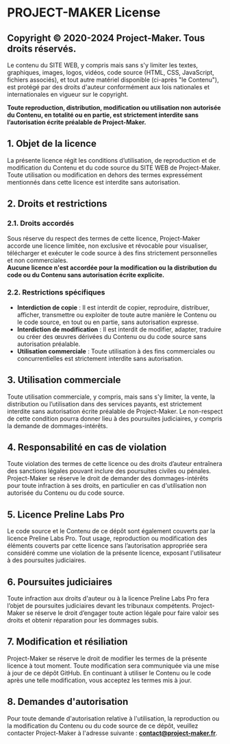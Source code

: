 # PROJECT-MAKER License

## Copyright © 2020-2024 Project-Maker. Tous droits réservés.

Le contenu du SITE WEB, y compris mais sans s'y limiter les textes, graphiques, images, logos, vidéos, code source (HTML, CSS, JavaScript, fichiers associés), et tout autre matériel disponible (ci-après "le Contenu"), est protégé par des droits d'auteur conformément aux lois nationales et internationales en vigueur sur le copyright.

**Toute reproduction, distribution, modification ou utilisation non autorisée du Contenu, en totalité ou en partie, est strictement interdite sans l’autorisation écrite préalable de Project-Maker.**

## 1. Objet de la licence

La présente licence régit les conditions d’utilisation, de reproduction et de modification du Contenu et du code source du SITE WEB de Project-Maker. Toute utilisation ou modification en dehors des termes expressément mentionnés dans cette licence est interdite sans autorisation.

## 2. Droits et restrictions

### 2.1. Droits accordés

Sous réserve du respect des termes de cette licence, Project-Maker accorde une licence limitée, non exclusive et révocable pour visualiser, télécharger et exécuter le code source à des fins strictement personnelles et non commerciales.  
**Aucune licence n'est accordée pour la modification ou la distribution du code ou du Contenu sans autorisation écrite explicite.**

### 2.2. Restrictions spécifiques

- **Interdiction de copie** : Il est interdit de copier, reproduire, distribuer, afficher, transmettre ou exploiter de toute autre manière le Contenu ou le code source, en tout ou en partie, sans autorisation expresse.
- **Interdiction de modification** : Il est interdit de modifier, adapter, traduire ou créer des œuvres dérivées du Contenu ou du code source sans autorisation préalable.
- **Utilisation commerciale** : Toute utilisation à des fins commerciales ou concurrentielles est strictement interdite sans autorisation.

## 3. Utilisation commerciale

Toute utilisation commerciale, y compris, mais sans s'y limiter, la vente, la distribution ou l’utilisation dans des services payants, est strictement interdite sans autorisation écrite préalable de Project-Maker. Le non-respect de cette condition pourra donner lieu à des poursuites judiciaires, y compris la demande de dommages-intérêts.

## 4. Responsabilité en cas de violation

Toute violation des termes de cette licence ou des droits d’auteur entraînera des sanctions légales pouvant inclure des poursuites civiles ou pénales. Project-Maker se réserve le droit de demander des dommages-intérêts pour toute infraction à ses droits, en particulier en cas d'utilisation non autorisée du Contenu ou du code source.

## 5. Licence Preline Labs Pro

Le code source et le Contenu de ce dépôt sont également couverts par la licence Preline Labs Pro. Tout usage, reproduction ou modification des éléments couverts par cette licence sans l’autorisation appropriée sera considéré comme une violation de la présente licence, exposant l'utilisateur à des poursuites judiciaires.

## 6. Poursuites judiciaires

Toute infraction aux droits d'auteur ou à la licence Preline Labs Pro fera l’objet de poursuites judiciaires devant les tribunaux compétents. Project-Maker se réserve le droit d’engager toute action légale pour faire valoir ses droits et obtenir réparation pour les dommages subis.

## 7. Modification et résiliation

Project-Maker se réserve le droit de modifier les termes de la présente licence à tout moment. Toute modification sera communiquée via une mise à jour de ce dépôt GitHub. En continuant à utiliser le Contenu ou le code après une telle modification, vous acceptez les termes mis à jour.

## 8. Demandes d'autorisation

Pour toute demande d'autorisation relative à l'utilisation, la reproduction ou la modification du Contenu ou du code source de ce dépôt, veuillez contacter Project-Maker à l'adresse suivante : **contact@project-maker.fr**.
